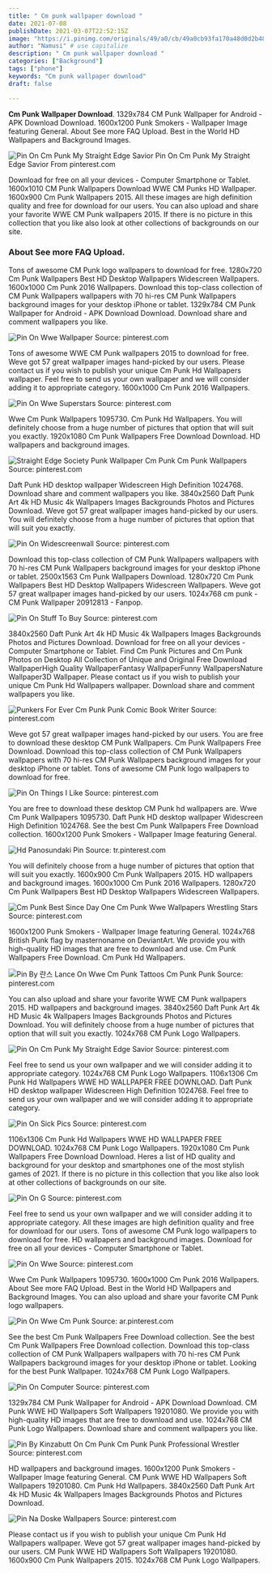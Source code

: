 ```yaml
---
title: " Cm punk wallpaper download "
date: 2021-07-08
publishDate: 2021-03-07T22:52:15Z
image: "https://i.pinimg.com/originals/49/a0/cb/49a0cb93fa170a48d0d2b48683499e5a.jpg"
author: "Namusi" # use capitalize
description: " Cm punk wallpaper download "
categories: ["Background"]
tags: ["phone"]
keywords: "Cm punk wallpaper download"
draft: false

---
```



**Cm Punk Wallpaper Download**. 1329x784 CM Punk Wallpaper for Android - APK Download Download. 1600x1200 Punk Smokers - Wallpaper Image featuring General. About See more FAQ Upload. Best in the World HD Wallpapers and Background Images.

![Pin On Cm Punk My Straight Edge Savior](https://i.pinimg.com/736x/13/09/cf/1309cf030cd7caa49d829f8ab1622c29.jpg "Pin On Cm Punk My Straight Edge Savior")
Pin On Cm Punk My Straight Edge Savior From pinterest.com


Download for free on all your devices - Computer Smartphone or Tablet. 1600x1010 CM Punk Wallpapers Download WWE CM Punks HD Wallpaper. 1600x900 Cm Punk Wallpapers 2015. All these images are high definition quality and free for download for our users. You can also upload and share your favorite WWE CM Punk wallpapers 2015. If there is no picture in this collection that you like also look at other collections of backgrounds on our site.

### About See more FAQ Upload.

Tons of awesome CM Punk logo wallpapers to download for free. 1280x720 Cm Punk Wallpapers Best HD Desktop Wallpapers Widescreen Wallpapers. 1600x1000 Cm Punk 2016 Wallpapers. Download this top-class collection of CM Punk Wallpapers wallpapers with 70 hi-res CM Punk Wallpapers background images for your desktop iPhone or tablet. 1329x784 CM Punk Wallpaper for Android - APK Download Download. Download share and comment wallpapers you like.


![Pin On Wwe Wallpaper](https://i.pinimg.com/originals/2f/ed/1b/2fed1be4c36cf17504f98effb733c399.jpg "Pin On Wwe Wallpaper")
Source: pinterest.com

Tons of awesome WWE CM Punk wallpapers 2015 to download for free. Weve got 57 great wallpaper images hand-picked by our users. Please contact us if you wish to publish your unique Cm Punk Hd Wallpapers wallpaper. Feel free to send us your own wallpaper and we will consider adding it to appropriate category. 1600x1000 Cm Punk 2016 Wallpapers.

![Pin On Wwe Superstars](https://i.pinimg.com/originals/e1/c9/9f/e1c99f2e97f1d276c64158a603be5b4d.jpg "Pin On Wwe Superstars")
Source: pinterest.com

Wwe Cm Punk Wallpapers 1095730. Cm Punk Hd Wallpapers. You will definitely choose from a huge number of pictures that option that will suit you exactly. 1920x1080 Cm Punk Wallpapers Free Download Download. HD wallpapers and background images.

![Straight Edge Society Punk Wallpaper Cm Punk Cm Punk Wallpapers](https://i.pinimg.com/originals/28/f4/08/28f408cf3c711a359351742d709c71e5.jpg "Straight Edge Society Punk Wallpaper Cm Punk Cm Punk Wallpapers")
Source: pinterest.com

Daft Punk HD desktop wallpaper Widescreen High Definition 1024768. Download share and comment wallpapers you like. 3840x2560 Daft Punk Art 4k HD Music 4k Wallpapers Images Backgrounds Photos and Pictures Download. Weve got 57 great wallpaper images hand-picked by our users. You will definitely choose from a huge number of pictures that option that will suit you exactly.

![Pin On Widescreenwall](https://i.pinimg.com/originals/59/11/f1/5911f15f6240bb6f1ffb76eb2c8ee0ea.jpg "Pin On Widescreenwall")
Source: pinterest.com

Download this top-class collection of CM Punk Wallpapers wallpapers with 70 hi-res CM Punk Wallpapers background images for your desktop iPhone or tablet. 2500x1563 Cm Punk Wallpapers Download. 1280x720 Cm Punk Wallpapers Best HD Desktop Wallpapers Widescreen Wallpapers. Weve got 57 great wallpaper images hand-picked by our users. 1024x768 cm punk - CM Punk Wallpaper 20912813 - Fanpop.

![Pin On Stuff To Buy](https://i.pinimg.com/originals/47/50/66/475066245926a13acbd24fd4607167ad.jpg "Pin On Stuff To Buy")
Source: pinterest.com

3840x2560 Daft Punk Art 4k HD Music 4k Wallpapers Images Backgrounds Photos and Pictures Download. Download for free on all your devices - Computer Smartphone or Tablet. Find Cm Punk Pictures and Cm Punk Photos on Desktop All Collection of Unique and Original Free Download WallpaperHigh Quality WallpaperFantasy WallpaperFunny WallpapersNature Wallpaper3D Wallpaper. Please contact us if you wish to publish your unique Cm Punk Hd Wallpapers wallpaper. Download share and comment wallpapers you like.

![Punkers For Ever Cm Punk Punk Comic Book Writer](https://i.pinimg.com/originals/f2/93/a8/f293a8553d3dc44b12b387b14d1345eb.jpg "Punkers For Ever Cm Punk Punk Comic Book Writer")
Source: pinterest.com

Weve got 57 great wallpaper images hand-picked by our users. You are free to download these desktop CM Punk Wallpapers. Cm Punk Wallpapers Free Download. Download this top-class collection of CM Punk Wallpapers wallpapers with 70 hi-res CM Punk Wallpapers background images for your desktop iPhone or tablet. Tons of awesome CM Punk logo wallpapers to download for free.

![Pin On Things I Like](https://i.pinimg.com/originals/d9/81/1a/d9811acf716661d4f581ab1fe9a86476.jpg "Pin On Things I Like")
Source: pinterest.com

You are free to download these desktop CM Punk hd wallpapers are. Wwe Cm Punk Wallpapers 1095730. Daft Punk HD desktop wallpaper Widescreen High Definition 1024768. See the best Cm Punk Wallpapers Free Download collection. 1600x1200 Punk Smokers - Wallpaper Image featuring General.

![Hd Panosundaki Pin](https://i.pinimg.com/originals/61/86/30/6186301282c73f7cc4fab7e71df8942c.jpg "Hd Panosundaki Pin")
Source: tr.pinterest.com

You will definitely choose from a huge number of pictures that option that will suit you exactly. 1600x900 Cm Punk Wallpapers 2015. HD wallpapers and background images. 1600x1000 Cm Punk 2016 Wallpapers. 1280x720 Cm Punk Wallpapers Best HD Desktop Wallpapers Widescreen Wallpapers.

![Cm Punk Best Since Day One Cm Punk Wwe Wallpapers Wrestling Stars](https://i.pinimg.com/originals/8b/80/89/8b8089b27d2b53ba4be9a5d8ac5246d7.jpg "Cm Punk Best Since Day One Cm Punk Wwe Wallpapers Wrestling Stars")
Source: pinterest.com

1600x1200 Punk Smokers - Wallpaper Image featuring General. 1024x768 British Punk flag by masternoname on DeviantArt. We provide you with high-quality HD images that are free to download and use. Cm Punk Wallpapers Free Download. Cm Punk Hd Wallpapers.

![Pin By 란스 Lance On Wwe Cm Punk Tattoos Cm Punk Punk](https://i.pinimg.com/originals/af/1f/a8/af1fa820ea4b10007b3ae58d1c40d2a1.jpg "Pin By 란스 Lance On Wwe Cm Punk Tattoos Cm Punk Punk")
Source: pinterest.com

You can also upload and share your favorite WWE CM Punk wallpapers 2015. HD wallpapers and background images. 3840x2560 Daft Punk Art 4k HD Music 4k Wallpapers Images Backgrounds Photos and Pictures Download. You will definitely choose from a huge number of pictures that option that will suit you exactly. 1024x768 CM Punk Logo Wallpapers.

![Pin On Cm Punk My Straight Edge Savior](https://i.pinimg.com/736x/13/09/cf/1309cf030cd7caa49d829f8ab1622c29.jpg "Pin On Cm Punk My Straight Edge Savior")
Source: pinterest.com

Feel free to send us your own wallpaper and we will consider adding it to appropriate category. 1024x768 CM Punk Logo Wallpapers. 1106x1306 Cm Punk Hd Wallpapers WWE HD WALLPAPER FREE DOWNLOAD. Daft Punk HD desktop wallpaper Widescreen High Definition 1024768. Feel free to send us your own wallpaper and we will consider adding it to appropriate category.

![Pin On Sick Pics](https://i.pinimg.com/originals/41/82/6b/41826b356075b2cc944bffa88c45cb63.jpg "Pin On Sick Pics")
Source: pinterest.com

1106x1306 Cm Punk Hd Wallpapers WWE HD WALLPAPER FREE DOWNLOAD. 1024x768 CM Punk Logo Wallpapers. 1920x1080 Cm Punk Wallpapers Free Download Download. Heres a list of HD quality and background for your desktop and smartphones one of the most stylish games of 2021. If there is no picture in this collection that you like also look at other collections of backgrounds on our site.

![Pin On G](https://i.pinimg.com/originals/78/0f/14/780f144cc9354c8e19ed00bd90cad49d.jpg "Pin On G")
Source: pinterest.com

Feel free to send us your own wallpaper and we will consider adding it to appropriate category. All these images are high definition quality and free for download for our users. Tons of awesome CM Punk logo wallpapers to download for free. HD wallpapers and background images. Download for free on all your devices - Computer Smartphone or Tablet.

![Pin On Wwe](https://i.pinimg.com/originals/a2/fe/0a/a2fe0a4a6b326367b8bb367ab7589b8c.jpg "Pin On Wwe")
Source: pinterest.com

Wwe Cm Punk Wallpapers 1095730. 1600x1000 Cm Punk 2016 Wallpapers. About See more FAQ Upload. Best in the World HD Wallpapers and Background Images. You can also upload and share your favorite CM Punk logo wallpapers.

![Pin On Wwe Cm Punk](https://i.pinimg.com/originals/1b/bf/b2/1bbfb21f0f4551c2a6cee3039a75135a.jpg "Pin On Wwe Cm Punk")
Source: ar.pinterest.com

See the best Cm Punk Wallpapers Free Download collection. See the best Cm Punk Wallpapers Free Download collection. Download this top-class collection of CM Punk Wallpapers wallpapers with 70 hi-res CM Punk Wallpapers background images for your desktop iPhone or tablet. Looking for the best Punk Wallpaper. 1024x768 CM Punk Logo Wallpapers.

![Pin On Computer](https://i.pinimg.com/originals/f1/70/41/f17041fb01d2c85dea6629baeee58596.jpg "Pin On Computer")
Source: pinterest.com

1329x784 CM Punk Wallpaper for Android - APK Download Download. CM Punk WWE HD Wallpapers Soft Wallpapers 19201080. We provide you with high-quality HD images that are free to download and use. 1024x768 CM Punk Logo Wallpapers. Download share and comment wallpapers you like.

![Pin By Kinzabutt On Cm Punk Cm Punk Punk Professional Wrestler](https://i.pinimg.com/originals/d8/2a/6c/d82a6cba53e4f63e730e53415de7ca03.png "Pin By Kinzabutt On Cm Punk Cm Punk Punk Professional Wrestler")
Source: pinterest.com

HD wallpapers and background images. 1600x1200 Punk Smokers - Wallpaper Image featuring General. CM Punk WWE HD Wallpapers Soft Wallpapers 19201080. Cm Punk Hd Wallpapers. 3840x2560 Daft Punk Art 4k HD Music 4k Wallpapers Images Backgrounds Photos and Pictures Download.

![Pin Na Doske Wallpapers](https://i.pinimg.com/originals/49/a0/cb/49a0cb93fa170a48d0d2b48683499e5a.jpg "Pin Na Doske Wallpapers")
Source: pinterest.com

Please contact us if you wish to publish your unique Cm Punk Hd Wallpapers wallpaper. Weve got 57 great wallpaper images hand-picked by our users. CM Punk WWE HD Wallpapers Soft Wallpapers 19201080. 1600x900 Cm Punk Wallpapers 2015. 1024x768 CM Punk Logo Wallpapers.

